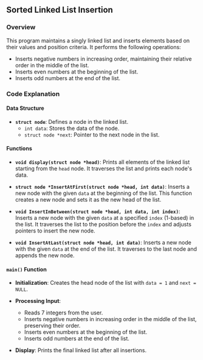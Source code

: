 ## Sorted Linked List Insertion

### Overview

This program maintains a singly linked list and inserts elements based on their values and position criteria. It performs the following operations:
- Inserts negative numbers in increasing order, maintaining their relative order in the middle of the list.
- Inserts even numbers at the beginning of the list.
- Inserts odd numbers at the end of the list.

### Code Explanation

#### Data Structure

- **`struct node`**: Defines a node in the linked list.
  - `int data`: Stores the data of the node.
  - `struct node *next`: Pointer to the next node in the list.

#### Functions

- **`void display(struct node *head)`**: Prints all elements of the linked list starting from the `head` node. It traverses the list and prints each node's data.

- **`struct node *InsertAtFirst(struct node *head, int data)`**: Inserts a new node with the given `data` at the beginning of the list. This function creates a new node and sets it as the new head of the list.

- **`void InsertInBetween(struct node *head, int data, int index)`**: Inserts a new node with the given `data` at a specified `index` (1-based) in the list. It traverses the list to the position before the `index` and adjusts pointers to insert the new node.

- **`void InsertAtLast(struct node *head, int data)`**: Inserts a new node with the given `data` at the end of the list. It traverses to the last node and appends the new node.

#### `main()` Function

- **Initialization**: Creates the head node of the list with `data = 1` and `next = NULL`.

- **Processing Input**:
  - Reads 7 integers from the user.
  - Inserts negative numbers in increasing order in the middle of the list, preserving their order.
  - Inserts even numbers at the beginning of the list.
  - Inserts odd numbers at the end of the list.

- **Display**: Prints the final linked list after all insertions.
